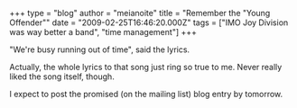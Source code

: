 +++
type = "blog"
author = "meianoite"
title = "Remember the \"Young Offender\""
date = "2009-02-25T16:46:20.000Z"
tags = ["IMO Joy Division was way better a band", "time management"]
+++

"We're busy running out of time", said the lyrics.

Actually, the whole lyrics to that song just ring so true to me. Never really liked the song itself, though.

I expect to post the promised (on the mailing list) blog entry by tomorrow.